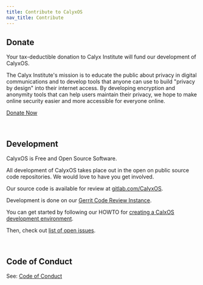 ```yaml
---
title: Contribute to CalyxOS
nav_title: Contribute
---
```


## Donate

Your tax-deductible donation to Calyx Institute will fund our development of CalyxOS.

The Calyx Institute's mission is to educate the public about privacy in digital communications and to develop tools that anyone can use to build "privacy by design" into their internet access. By developing encryption and anonymity tools that can help users maintain their privacy, we hope to make online security easier and more accessible for everyone online.

<a class="btn btn-outline-secondary" href="https://members.calyxinstitute.org/donate">Donate Now</a>

<br />

## Development

CalyxOS is Free and Open Source Software.

All development of CalyxOS takes place out in the open on public source code repositories. We would love to have you get involved.

Our source code is available for review at [gitlab.com/CalyxOS](https://gitlab.com/CalyxOS).

Development is done on our [Gerrit Code Review Instance](https://review.calyxos.org/).

You can get started by following our HOWTO for [creating a CalxOS development environment](https://gitlab.com/CalyxOS/calyxos/wikis/Getting-Started).

Then, check out [list of open issues](https://gitlab.com/CalyxOS/calyxos/issues/).

<br />

## Code of Conduct
See: [Code of Conduct](code-of-conduct)
